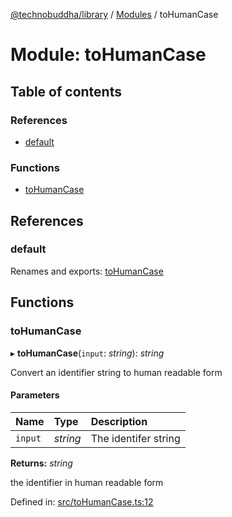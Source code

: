[@technobuddha/library](../../README.md) / [Modules](../Modules.md) / toHumanCase

# Module: toHumanCase

## Table of contents

### References

- [default](tohumancase.md#default)

### Functions

- [toHumanCase](tohumancase.md#tohumancase)

## References

### default

Renames and exports: [toHumanCase](tohumancase.md#tohumancase)

## Functions

### toHumanCase

▸ **toHumanCase**(`input`: *string*): *string*

Convert an identifier string to human readable form

#### Parameters

| Name | Type | Description |
| :------ | :------ | :------ |
| `input` | *string* | The identifer string |

**Returns:** *string*

the identifier in human readable form

Defined in: [src/toHumanCase.ts:12](https://github.com/technobuddha/hill.software/blob/65b5e5d/packages/library/src/toHumanCase.ts#L12)
